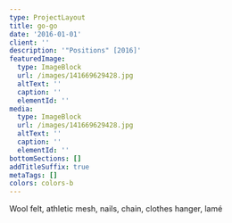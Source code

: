 ```yaml
---
type: ProjectLayout
title: go-go
date: '2016-01-01'
client: ''
description: '"Positions" [2016]'
featuredImage:
  type: ImageBlock
  url: /images/141669629428.jpg
  altText: ''
  caption: ''
  elementId: ''
media:
  type: ImageBlock
  url: /images/141669629428.jpg
  altText: ''
  caption: ''
  elementId: ''
bottomSections: []
addTitleSuffix: true
metaTags: []
colors: colors-b
---
```

Wool felt, athletic mesh, nails, chain, clothes hanger, lamé
